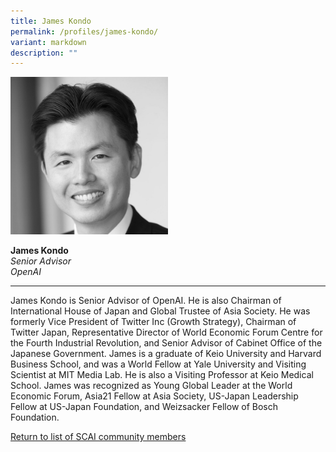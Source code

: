 ```yaml
---
title: James Kondo
permalink: /profiles/james-kondo/
variant: markdown
description: ""
---
```

<div style="width:50%"><img src="/images/People/james_kondo.jpeg" alt="James Kondo"></div>

**James Kondo**<br>*Senior Advisor*<br>*OpenAI*<br>

---

James Kondo is Senior Advisor of OpenAI. He is also Chairman of International House of Japan and Global Trustee of Asia Society. He was formerly Vice President of Twitter Inc (Growth Strategy), Chairman of Twitter Japan, Representative Director of World Economic Forum Centre for the Fourth Industrial Revolution, and Senior Advisor of Cabinet Office of the Japanese Government. James is a graduate of Keio University and Harvard Business School, and was a World Fellow at Yale University and Visiting Scientist at MIT Media Lab. He is also a Visiting Professor at Keio Medical School. James was recognized as Young Global Leader at the World Economic Forum, Asia21 Fellow at Asia Society, US-Japan Leadership Fellow at US-Japan Foundation, and Weizsacker Fellow of Bosch Foundation.

[Return to list of SCAI community members](/community)